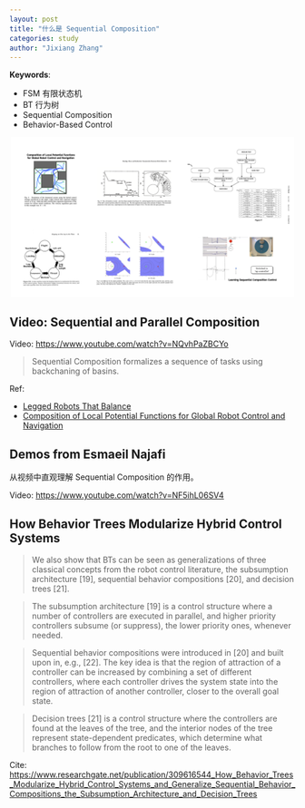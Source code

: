 ```yaml
---
layout: post
title: "什么是 Sequential Composition"
categories: study
author: "Jixiang Zhang"
---
```


**Keywords**:

- FSM 有限状态机
- BT 行为树
- Sequential Composition
- Behavior-Based Control

<p align="center">
  <img src="/images/SQ.png" width="500"/>
</p>

## Video: Sequential and Parallel Composition

Video: https://www.youtube.com/watch?v=NQvhPaZBCYo

> Sequential Composition formalizes a sequence of tasks using backchaning of basins.

Ref:

- [Legged Robots That Balance](https://mitpress.mit.edu/9780262681193/legged-robots-that-balance/)
- [Composition of Local Potential Functions for Global Robot Control and Navigation](https://citeseerx.ist.psu.edu/viewdoc/download?doi=10.1.1.5.9567&rep=rep1&type=pdf)

## Demos from Esmaeil Najafi

从视频中直观理解 Sequential Composition 的作用。

Video: https://www.youtube.com/watch?v=NF5ihL06SV4

## How Behavior Trees Modularize Hybrid Control Systems

> We also show that BTs can be seen as generalizations of three classical concepts from the robot control literature, the subsumption architecture [19], sequential behavior compositions [20], and decision trees [21].

> The subsumption architecture [19] is a control structure where a number of controllers are executed in parallel, and higher priority controllers subsume (or suppress), the lower priority ones, whenever needed.

> Sequential behavior compositions were introduced in [20] and built upon in, e.g., [22]. The key idea is that the region of attraction of a controller can be increased by combining a set of different controllers, where each controller drives the system state into the region of attraction of another controller, closer to the overall goal state.

> Decision trees [21] is a control structure where the controllers are found at the leaves of the tree, and the interior nodes of the tree represent state-dependent predicates, which determine what branches to follow from the root to one of the leaves.

Cite: https://www.researchgate.net/publication/309616544_How_Behavior_Trees_Modularize_Hybrid_Control_Systems_and_Generalize_Sequential_Behavior_Compositions_the_Subsumption_Architecture_and_Decision_Trees